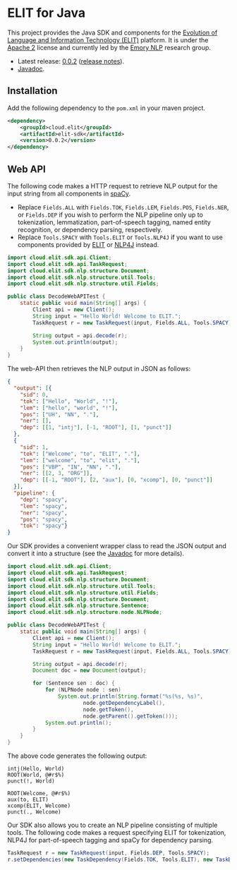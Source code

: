 # ELIT for Java

This project provides the Java SDK and components for the [Evolution of Language and Information Technology (ELIT)](https://elit.cloud) platform.
It is under the [Apache 2](http://www.apache.org/licenses/LICENSE-2.0) license and currently led by the [Emory NLP](http://nlp.mathcs.emory.edu) research group.

* Latest release: [0.0.2](https://search.maven.org/#artifactdetails|cloud.elit|elit|0.0.2|pom) ([release notes](md/release.md)).
* [Javadoc](https://elitcloud.github.io/elit-java/index.html).


## Installation

Add the following dependency to the `pom.xml` in your maven project.

```xml
<dependency>
    <groupId>cloud.elit</groupId>
    <artifactId>elit-sdk</artifactId>
    <version>0.0.2</version>
</dependency>
```

## Web API

The following code makes a HTTP request to retrieve NLP output for the input string from all components in [spaCy](https://spacy.io).  

* Replace `Fields.ALL` with `Fields.TOK`, `Fields.LEM`, `Fields.POS`, `Fields.NER`, or `Fields.DEP` if you wish to perform the NLP pipeline only up to tokenization, lemmatization, part-of-speech tagging, named entity recognition, or dependency parsing, respectively.
* Replace `Tools.SPACY` with `Tools.ELIT` or `Tools.NLP4J` if you want to use components provided by [ELIT](https://elit.cloud) or [NLP4J](https://emorynlp.github.io/nlp4j/) instead.

```java
import cloud.elit.sdk.api.Client;
import cloud.elit.sdk.api.TaskRequest;
import cloud.elit.sdk.nlp.structure.Document;
import cloud.elit.sdk.nlp.structure.util.Tools;
import cloud.elit.sdk.nlp.structure.util.Fields;

public class DecodeWebAPITest {
    static public void main(String[] args) {
        Client api = new Client();
        String input = "Hello World! Welcome to ELIT.";
        TaskRequest r = new TaskRequest(input, Fields.ALL, Tools.SPACY);

        String output = api.decode(r);
        System.out.println(output);
    }
}
```

The web-API then retrieves the NLP output in JSON as follows:

```json
{
  "output": [{
    "sid": 0,
    "tok": ["Hello", "World", "!"],
    "lem": ["hello", "world", "!"],
    "pos": ["UH", "NN", "."],
    "ner": [],
    "dep": [[1, "intj"], [-1, "ROOT"], [1, "punct"]]
  },
  {
    "sid": 1,
    "tok": ["Welcome", "to", "ELIT", "."],
    "lem": ["welcome", "to", "elit", "."],
    "pos": ["VBP", "IN", "NN", "."],
    "ner": [[2, 3, "ORG"]],
    "dep": [[-1, "ROOT"], [2, "aux"], [0, "xcomp"], [0, "punct"]]
  }],
  "pipeline": {
    "dep": "spacy",
    "lem": "spacy",
    "ner": "spacy",
    "pos": "spacy",
    "tok": "spacy"}
}
```

Our SDK provides a convenient wrapper class to read the JSON output and convert it into a structure (see the [Javadoc](https://elitcloud.github.io/elit-java/index.html) for more details).

```java
import cloud.elit.sdk.api.Client;
import cloud.elit.sdk.api.TaskRequest;
import cloud.elit.sdk.nlp.structure.Document;
import cloud.elit.sdk.nlp.structure.util.Tools;
import cloud.elit.sdk.nlp.structure.util.Fields;
import cloud.elit.sdk.nlp.structure.Document;
import cloud.elit.sdk.nlp.structure.Sentence;
import cloud.elit.sdk.nlp.structure.node.NLPNode;

public class DecodeWebAPITest {
    static public void main(String[] args) {
        Client api = new Client();
        String input = "Hello World! Welcome to ELIT.";
        TaskRequest r = new TaskRequest(input, Fields.ALL, Tools.SPACY);

        String output = api.decode(r);
        Document doc = new Document(output);

        for (Sentence sen : doc) {
            for (NLPNode node : sen)
                System.out.println(String.format("%s(%s, %s)", 
                        node.getDependencyLabel(), 
                        node.getToken(), 
                        node.getParent().getToken()));
            System.out.println();
        }
    }
}
```

The above code generates the following output:

```
intj(Hello, World)
ROOT(World, @#r$%)
punct(!, World)

ROOT(Welcome, @#r$%)
aux(to, ELIT)
xcomp(ELIT, Welcome)
punct(., Welcome)
```

Our SDK also allows you to create an NLP pipeline consisting of multiple tools.
The following code makes a request specifying ELIT for tokenization, NLP4J for part-of-speech tagging and spaCy for dependency parsing.

```java
TaskRequest r = new TaskRequest(input, Fields.DEP, Tools.SPACY);
r.setDependencies(new TaskDependency(Fields.TOK, Tools.ELIT), new TaskDependency(Fields.POS, Tools.NLP4J));
```


